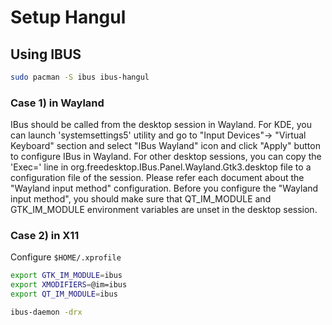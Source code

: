 # Setup Hangul

## Using IBUS

```bash
sudo pacman -S ibus ibus-hangul
```

### Case 1) in Wayland

IBus should be called from the desktop session in Wayland.
For KDE, you can launch 'systemsettings5' utility and go to "Input Devices"-> "Virtual Keyboard" section
and select "IBus Wayland" icon
and click "Apply" button to configure IBus in Wayland.
For other desktop sessions, you can copy the 'Exec=' line
in org.freedesktop.IBus.Panel.Wayland.Gtk3.desktop file to a configuration file of the session.
Please refer each document about the "Wayland input method" configuration.
Before you configure the "Wayland input method", you should make sure that
QT_IM_MODULE and GTK_IM_MODULE environment variables are unset in the desktop session.

### Case 2) in X11


Configure `$HOME/.xprofile`


```bash
export GTK_IM_MODULE=ibus
export XMODIFIERS=@im=ibus
export QT_IM_MODULE=ibus

ibus-daemon -drx
```
